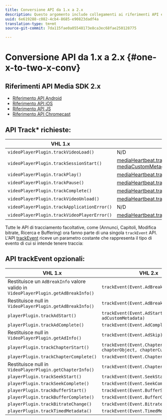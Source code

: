 ```yaml
---
title: Conversione API da 1.x a 2.x
description: Questo argomento include collegamenti ai riferimenti API ed elenchi delle API di tracciamento richieste e facoltative per le versioni 1.x e 2.x dell’SDK di Media.
uuid: 6e619288-c082-4cb4-8685-e90823dadf4a
translation-type: tm+mt
source-git-commit: 7da115fae0a05548173e8ca3ec68fae250128775

---
```



# Conversione API da 1.x a 2.x {#one-x-to-two-x-conv}

## Riferimenti API Media SDK 2.x

* [Riferimento API Android](https://adobe-marketing-cloud.github.io/media-sdks/reference/android/index.html)
* [Riferimento API iOS](https://adobe-marketing-cloud.github.io/media-sdks/reference/ios/index.html)
* [Riferimento API JS](https://adobe-marketing-cloud.github.io/media-sdks/reference/javascript/index.html)
* [Riferimento API Chromecast](https://adobe-marketing-cloud.github.io/media-sdks/reference/chromecast/index.html)

## API Track* richieste:

|  VHL 1.x | VHL 2.x |
|---|---|
| `videoPlayerPlugin.trackVideoLoad()` | N/D |
| `videoPlayerPlugin.trackSessionStart()` | [mediaHeartbeat.trackSessionStart(mediaObject, mediaCustomMetadata)](https://adobe-marketing-cloud.github.io/media-sdks/reference/javascript/MediaHeartbeat.html#trackSessionStart) |
| `videoPlayerPlugin.trackPlay()` | [mediaHeartbeat.trackPlay()](https://adobe-marketing-cloud.github.io/media-sdks/reference/javascript/MediaHeartbeat.html#trackPlay) |
| `videoPlayerPlugin.trackPause()` | [mediaHeartbeat.trackPause()](https://adobe-marketing-cloud.github.io/media-sdks/reference/javascript/MediaHeartbeat.html#trackPause) |
| `videoPlayerPlugin.trackComplete()` | [mediaHeartbeat.trackComplete()](https://adobe-marketing-cloud.github.io/media-sdks/reference/javascript/MediaHeartbeat.html#trackComplete) |
| `videoPlayerPlugin.trackVideoUnload()` | [mediaHeartbeat.trackSessionEnd()](https://adobe-marketing-cloud.github.io/media-sdks/reference/javascript/MediaHeartbeat.html#trackSessionEnd) |
| `videoPlayerPlugin.trackApplicationError()` | N/D |
| `videoPlayerPlugin.trackVideoPlayerError()` | [mediaHeartbeat.trackError()](https://adobe-marketing-cloud.github.io/media-sdks/reference/javascript/MediaHeartbeat.html#trackError) |

Tutte le API di tracciamento facoltative, come (Annunci, Capitoli, Modifica bitrate, Ricerca e Buffering) ora fanno parte di una singola `trackEvent` API. L'API [trackEvent](https://adobe-marketing-cloud.github.io/media-sdks/reference/javascript/MediaHeartbeat.html#trackEvent) riceve un parametro costante che rappresenta il tipo di evento di cui si intende tenere traccia:

## API trackEvent opzionali:

| VHL 1.x | VHL 2.x |
|---|---|
| Restituisce un `AdBreakInfo` valore valido in `VideoPlayerPlugin.getAdBreakInfo()` | `trackEvent(Event.AdBreakStart)` |
| Restituisce null in `VideoPlayerPlugin.getAdBreakInfo()` | `trackEvent(Event.AdBreakComplete)` |
| `playerPlugin.trackAdStart()` | `trackEvent(Event.AdStart, adObject, adCustomMetadata)` |
| `playerPlugin.trackAdComplete()` | `trackEvent(Event.AdComplete)` |
| Restituisce null in `VideoPlayerPlugin.getAdInfo()` | `trackEvent(Event.AdSkip)` |
| `playerPlugin.trackChapterStart()` | `trackEvent(Event.ChapterStart, chapterObject, chapterCustomMetadata)` |
| `playerPlugin.trackChapterComplete()` | `trackEvent(Event.ChapterComplete)` |
| Restituisce null in `VideoPlayerPlugin.getChapterInfo()` | `trackEvent(Event.ChapterSkip)` |
| `playerPlugin.trackSeekStart()` | `trackEvent(Event.SeekStart)` |
| `playerPlugin.trackSeekComplete()` | `trackEvent(Event.SeekComplete)` |
| `playerPlugin.trackBufferStart()` | `trackEvent(Event.BufferStart)` |
| `playerPlugin.trackBufferComplete()` | `trackEvent(Event.BufferComplete)` |
| `playerPlugin.trackBitrateChange()` | `trackEvent(Event.BitrateChange)` |
| `playerPlugin.trackTimedMetadata()` | `trackEvent(Event.TimedMetadataUpdate)` |

